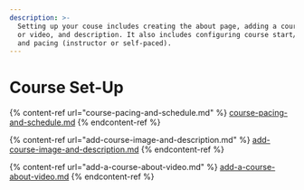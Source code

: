 ```yaml
---
description: >-
  Setting up your couse includes creating the about page, adding a course image
  or video, and description. It also includes configuring course start/end dates
  and pacing (instructor or self-paced).
---
```


# Course Set-Up

{% content-ref url="course-pacing-and-schedule.md" %}
[course-pacing-and-schedule.md](course-pacing-and-schedule.md)
{% endcontent-ref %}

{% content-ref url="add-course-image-and-description.md" %}
[add-course-image-and-description.md](add-course-image-and-description.md)
{% endcontent-ref %}

{% content-ref url="add-a-course-about-video.md" %}
[add-a-course-about-video.md](add-a-course-about-video.md)
{% endcontent-ref %}


